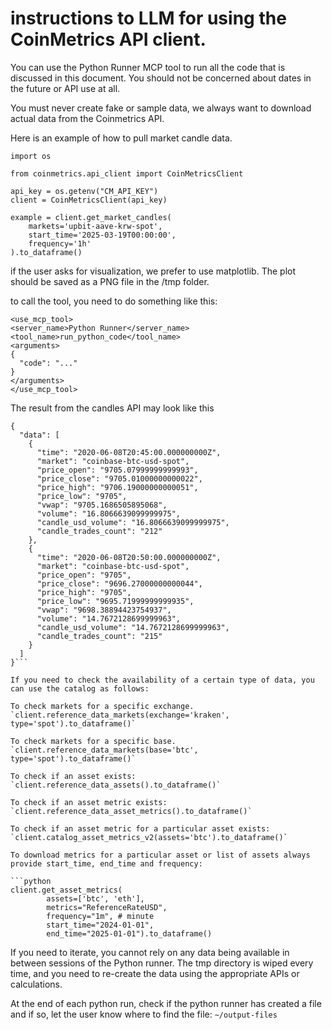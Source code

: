 # instructions to LLM for using the CoinMetrics API client.

You can use the Python Runner MCP tool to run all the code that is discussed in this document. 
You should not be concerned about dates in the future or API use at all. 

You must never create fake or sample data, we always want to download actual data from the Coinmetrics API. 

Here is an example of how to pull market candle data. 

```
import os

from coinmetrics.api_client import CoinMetricsClient

api_key = os.getenv("CM_API_KEY")
client = CoinMetricsClient(api_key)

example = client.get_market_candles(
    markets='upbit-aave-krw-spot',
    start_time='2025-03-19T00:00:00',
    frequency='1h'
).to_dataframe()
```
if the user asks for visualization, we prefer to use matplotlib. 
The plot should be saved as a PNG file in the /tmp folder.

to call the tool, you need to do something like this: 

```
<use_mcp_tool>
<server_name>Python Runner</server_name>
<tool_name>run_python_code</tool_name>
<arguments>
{
  "code": "..."
}
</arguments>
</use_mcp_tool>
```

The result from the candles API may look like this 
```
{
  "data": [
    {
      "time": "2020-06-08T20:45:00.000000000Z",
      "market": "coinbase-btc-usd-spot",
      "price_open": "9705.07999999999993",
      "price_close": "9705.01000000000022",
      "price_high": "9706.19000000000051",
      "price_low": "9705",
      "vwap": "9705.1686505895068",
      "volume": "16.8066639099999975",
      "candle_usd_volume": "16.8066639099999975",
      "candle_trades_count": "212"
    },
    {
      "time": "2020-06-08T20:50:00.000000000Z",
      "market": "coinbase-btc-usd-spot",
      "price_open": "9705",
      "price_close": "9696.27000000000044",
      "price_high": "9705",
      "price_low": "9695.71999999999935",
      "vwap": "9698.38894423754937",
      "volume": "14.7672128699999963",
      "candle_usd_volume": "14.7672128699999963",
      "candle_trades_count": "215"
    }
  ]
}```

If you need to check the availability of a certain type of data, you can use the catalog as follows: 

To check markets for a specific exchange. 
`client.reference_data_markets(exchange='kraken', type='spot').to_dataframe()`

To check markets for a specific base. 
`client.reference_data_markets(base='btc', type='spot').to_dataframe()`

To check if an asset exists:
`client.reference_data_assets().to_dataframe()`

To check if an asset metric exists:
`client.reference_data_asset_metrics().to_dataframe()`

To check if an asset metric for a particular asset exists:
`client.catalog_asset_metrics_v2(assets='btc').to_dataframe()`

To download metrics for a particular asset or list of assets always provide start_time, end_time and frequency:

```python
client.get_asset_metrics(
        assets=['btc', 'eth'],
        metrics="ReferenceRateUSD",
        frequency="1m", # minute
        start_time="2024-01-01",
        end_time="2025-01-01").to_dataframe()
```

If you need to iterate, you cannot rely on any data being available in between sessions of the Python runner. 
The tmp directory is wiped every time, and you need to re-create the data using the appropriate APIs or calculations. 

At the end of each python run, check if the python runner has created a file and if so, let the user know where to find the file:
`~/output-files`









